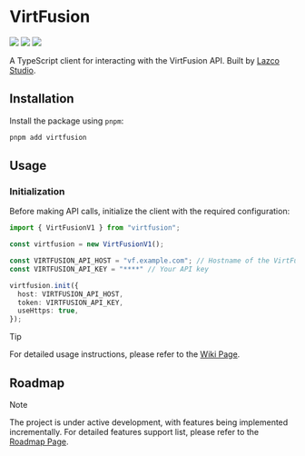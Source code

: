 # VirtFusion
[![](https://img.shields.io/npm/v/virtfusion.svg?color=blue)](https://www.npmjs.com/package/virtfusion) [![](https://img.shields.io/npm/last-update/virtfusion.svg)](https://github.com/Lazco-Studio/VirtFusion/commits/main) [![](https://img.shields.io/npm/l/virtfusion.svg?color=e3e3e3)](https://www.gnu.org/licenses/gpl-3.0.html)

A TypeScript client for interacting with the VirtFusion API. Built by [Lazco Studio](https://github.com/Lazco-Studio).

## Installation
Install the package using `pnpm`:
```bash
pnpm add virtfusion
```

## Usage

### Initialization
Before making API calls, initialize the client with the required configuration:
```ts
import { VirtFusionV1 } from "virtfusion";

const virtfusion = new VirtFusionV1();

const VIRTFUSION_API_HOST = "vf.example.com"; // Hostname of the VirtFusion API server
const VIRTFUSION_API_KEY = "****" // Your API key

virtfusion.init({
  host: VIRTFUSION_API_HOST,
  token: VIRTFUSION_API_KEY,
  useHttps: true,
});
```

> [!TIP]
> For detailed usage instructions, please refer to the [Wiki Page](https://github.com/Lazco-Studio/VirtFusion/wiki).

## Roadmap
> [!NOTE]
> The project is under active development, with features being implemented incrementally. For detailed features support list, please refer to the [Roadmap Page](https://github.com/Lazco-Studio/VirtFusion/wiki/Roadmap).